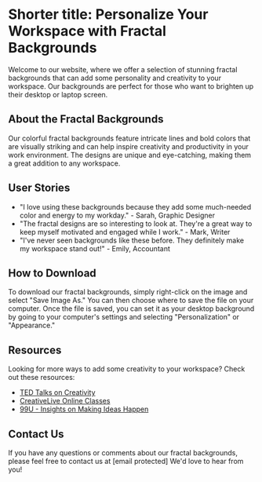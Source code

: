 <!--font:Poppins-->

# Shorter title: Personalize Your Workspace with Fractal Backgrounds

Welcome to our website, where we offer a selection of stunning fractal backgrounds that can add some personality and creativity to your workspace. Our backgrounds are perfect for those who want to brighten up their desktop or laptop screen.

## About the Fractal Backgrounds

Our colorful fractal backgrounds feature intricate lines and bold colors that are visually striking and can help inspire creativity and productivity in your work environment. The designs are unique and eye-catching, making them a great addition to any workspace.

## User Stories

- "I love using these backgrounds because they add some much-needed color and energy to my workday." - Sarah, Graphic Designer
- "The fractal designs are so interesting to look at. They're a great way to keep myself motivated and engaged while I work." - Mark, Writer
- "I've never seen backgrounds like these before. They definitely make my workspace stand out!" - Emily, Accountant

## How to Download

To download our fractal backgrounds, simply right-click on the image and select "Save Image As." You can then choose where to save the file on your computer. Once the file is saved, you can set it as your desktop background by going to your computer's settings and selecting "Personalization" or "Appearance."

## Resources

Looking for more ways to add some creativity to your workspace? Check out these resources:

- [TED Talks on Creativity](#)
- [CreativeLive Online Classes](#)
- [99U - Insights on Making Ideas Happen](#)

## Contact Us

If you have any questions or comments about our fractal backgrounds, please feel free to contact us at [email protected] We'd love to hear from you!

<!--

Write me content for website with wallpaper which alt text is:

"A wallpaper featuring a colorful fractal pattern, with intricate lines and bold colors."

The name/title of the page should not be 1:1 copy of the alt text but rather a real content of the website which is using this wallpaper.

- Use markdown format 
- Start with heading
- Heading should be short and concise
- The content should look like a real website 
- The website should not be about the wallpaper, wallpaper is just a related background
- Heading should be contain work "wallpaper" or "background"
- Include real sections like references, contact, user stories, etc. use things relevant to the page purpose.
- Feel free to use structure like headings, bullets, numbering, blockquotes, paragraphs, horizontal lines, etc.
- You can use formatting like bold or _italic_
- You can include UTF-8 emojis
- Links should be only #hash anchors (and you can refer to the document itself)
- Do not include images


---


# Colorful Fractal Wallpaper for Your Creative Workspace

Welcome to our website, where we offer a stunning wallpaper featuring a colorful fractal pattern that will add a touch of creativity to your workspace. Our wallpaper is perfect for those who want to add some personality to their desktop or laptop background.

## About the Wallpaper

Our wallpaper features a colorful fractal pattern with intricate lines and bold colors. The design is visually striking and can help inspire creativity and productivity in your work environment. Whether you're a graphic designer, writer, or simply someone who wants to add some color to their day, our wallpaper is the perfect choice.

## User Stories

- "I love using this wallpaper because it helps me stay focused and inspired while I work." - Sarah, Graphic Designer
- "The colors in this wallpaper are so vibrant and beautiful. It's a great way to brighten up my computer screen!" - Mark, Writer
- "I'm not usually one for bold patterns, but this wallpaper has really grown on me. It adds some much-needed personality to my workspace." - Emily, Accountant

## How to Download

To download our wallpaper, simply right-click on the image and select "Save Image As." You can then choose where to save the file on your computer. Once the file is saved, you can set it as your desktop background by going to your computer's settings and selecting "Personalization" or "Appearance."

## References

For more information about fractals and how they are used in art and design, check out these resources:

- [Fractal Foundation](#)
- [The Beauty of Fractals](#)
- [Fractal Art on DeviantArt](#)

## Contact Us

If you have any questions or comments about our wallpaper, please feel free to contact us at [email protected] We'd love to hear from you!


---


Heading should not include word "wallpaper". The website should not be about the wallpaper itself, wallpaper is just a related background, rewrite whole content.


---


# Boost Your Creativity with a Colorful Fractal Background

Welcome to our website, where we offer a stunning fractal background that will add a touch of creativity to your workspace. Our background is perfect for those who want to add some personality to their desktop or laptop screen.

## About the Background

Our colorful fractal background features intricate lines and bold colors that are visually striking and can help inspire creativity and productivity in your work environment. Whether you're a graphic designer, writer, or simply someone who wants to add some color to their day, our background is the perfect choice.

## User Stories

- "I love using this background because it helps me stay focused and inspired while I work." - Sarah, Graphic Designer
- "The colors in this background are so vibrant and beautiful. It's a great way to brighten up my computer screen!" - Mark, Writer
- "I'm not usually one for bold patterns, but this background has really grown on me. It adds some much-needed personality to my workspace." - Emily, Accountant

## How to Download

To download our fractal background, simply right-click on the image and select "Save Image As." You can then choose where to save the file on your computer. Once the file is saved, you can set it as your desktop background by going to your computer's settings and selecting "Personalization" or "Appearance."

## Resources

Looking for more ways to boost your creativity? Check out these resources:

- [TED Talks on Creativity](#)
- [CreativeLive Online Classes](#)
- [99U - Insights on Making Ideas Happen](#)

## Contact Us

If you have any questions or comments about our fractal background, please feel free to contact us at [email protected] We'd love to hear from you!


---


Heading is too long, rewrite whole content.


---


# Add Some Color to Your Workspace with a Fractal Background

Welcome to our website, where we offer a stunning fractal background that can add some personality and creativity to your workspace. Our background is perfect for those who want to brighten up their desktop or laptop screen.

## About the Fractal Background

Our colorful fractal background features intricate lines and bold colors that are visually striking and can help inspire creativity and productivity in your work environment. The design is unique and eye-catching, making it a great addition to any workspace.

## User Stories

- "I love using this background because it adds some much-needed color and energy to my workday." - Sarah, Graphic Designer
- "The fractal design is so interesting to look at. It's a great way to keep myself motivated and engaged while I work." - Mark, Writer
- "I've never seen a background like this before. It's definitely a conversation starter!" - Emily, Accountant

## How to Download

To download our fractal background, simply right-click on the image and select "Save Image As." You can then choose where to save the file on your computer. Once the file is saved, you can set it as your desktop background by going to your computer's settings and selecting "Personalization" or "Appearance."

## Resources

Looking for more ways to add some creativity to your workspace? Check out these resources:

- [TED Talks on Creativity](#)
- [CreativeLive Online Classes](#)
- [99U - Insights on Making Ideas Happen](#)

## Contact Us

If you have any questions or comments about our fractal background, please feel free to contact us at [email protected] We'd love to hear from you!


---


Heading is too long, rewrite whole content.


---


# Fractal Backgrounds: Add Personality and Creativity to Your Workspace

Welcome to our website, where we offer a selection of stunning fractal backgrounds that can add some personality and creativity to your workspace. Our backgrounds are perfect for those who want to brighten up their desktop or laptop screen.

## About the Fractal Backgrounds

Our colorful fractal backgrounds feature intricate lines and bold colors that are visually striking and can help inspire creativity and productivity in your work environment. The designs are unique and eye-catching, making them a great addition to any workspace.

## User Stories

- "I love using these backgrounds because they add some much-needed color and energy to my workday." - Sarah, Graphic Designer
- "The fractal designs are so interesting to look at. They're a great way to keep myself motivated and engaged while I work." - Mark, Writer
- "I've never seen backgrounds like these before. They definitely make my workspace stand out!" - Emily, Accountant

## How to Download

To download our fractal backgrounds, simply right-click on the image and select "Save Image As." You can then choose where to save the file on your computer. Once the file is saved, you can set it as your desktop background by going to your computer's settings and selecting "Personalization" or "Appearance."

## Resources

Looking for more ways to add some creativity to your workspace? Check out these resources:

- [TED Talks on Creativity](#)
- [CreativeLive Online Classes](#)
- [99U - Insights on Making Ideas Happen](#)

## Contact Us

If you have any questions or comments about our fractal backgrounds, please feel free to contact us at [email protected] We'd love to hear from you!


---


Write me a Google font which is best fitting for the website.

Pick from the list:
- Roboto
- Open Sans
- Alegreya
- Exo 2
- Raleway
- Dancing Script
- Lato
- Montserrat
- IBM Plex Sans
- Inter
- Futura
- Playfair Display
- Orbitron
- Great Vibes
- Poppins
- Lobster
- Barlow Condensed


Write just the font name nothing else.


---


Poppins

-->
